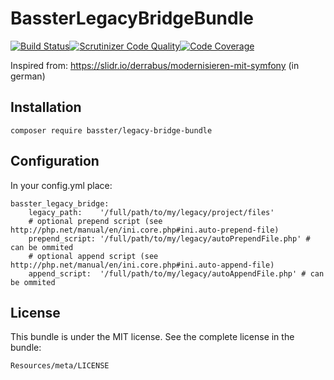 BassterLegacyBridgeBundle
=========================

[![Build Status](https://travis-ci.org/Basster/legacy-bridge-bundle.svg?branch=master)](https://travis-ci.org/Basster/legacy-bridge-bundle)[![Scrutinizer Code Quality](https://scrutinizer-ci.com/g/Basster/legacy-bridge-bundle/badges/quality-score.png?b=master)](https://scrutinizer-ci.com/g/Basster/legacy-bridge-bundle/?branch=master)[![Code Coverage](https://scrutinizer-ci.com/g/Basster/legacy-bridge-bundle/badges/coverage.png?b=master)](https://scrutinizer-ci.com/g/Basster/legacy-bridge-bundle/?branch=master)

Inspired from: https://slidr.io/derrabus/modernisieren-mit-symfony (in german)

Installation
------------

    composer require basster/legacy-bridge-bundle

Configuration
-------------
In your config.yml place:

    basster_legacy_bridge:
        legacy_path:    '/full/path/to/my/legacy/project/files'
        # optional prepend script (see http://php.net/manual/en/ini.core.php#ini.auto-prepend-file)
        prepend_script: '/full/path/to/my/legacy/autoPrependFile.php' # can be ommited
        # optional append script (see http://php.net/manual/en/ini.core.php#ini.auto-append-file)
        append_script:  '/full/path/to/my/legacy/autoAppendFile.php' # can be ommited
    

License
-------

This bundle is under the MIT license. See the complete license in the bundle:

    Resources/meta/LICENSE
